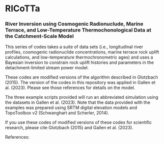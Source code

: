 # RICoTTa
 
### **R**iver **I**nversion using **Co**smogenic Radionuclude, Marine **T**errace, and Low-Temperature **T**hermochonological Data **a**t the Catchment-Scale Model


This series of codes takes a suite of data sets (i.e., longitudinal river profiles, cosmogenic radionuclide concentrations, marine terrace rock uplift calculations, and low-temperature thermochronometric ages) and uses a Bayesian inversion to constrain rock uplift histories and parameters in the detachment-limited stream power model.

These codes are modified versions of the algorithm described in Glotzbach (2015). The version of the codes in this repository was applied in Gallen et al. (2023). Please see those references for details on the model.

The three example scripts provided will run an abbreviated simulation using the datasets in Gallen et al. (2023). Note that the data provided with the examples was prepared using SRTM digital elevation models and TopoToolbox v2 (Schwanghart and Scherler, 2014).

If you use these codes of modified versions of these codes for scientific research, please cite Glotzbach (2015) and Gallen et al. (2023).

References:
